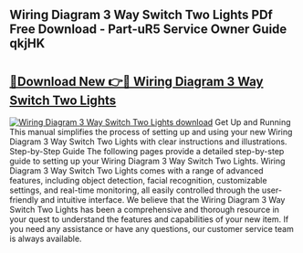 ## Wiring Diagram 3 Way Switch Two Lights PDf Free Download - Part-uR5 Service Owner Guide qkjHK

# <h2><a href="http://dfo49zv.blite.top/?on=Wiring+Diagram+3+Way+Switch+Two+Lights">🔗Download New 👉🔴 Wiring Diagram 3 Way Switch Two Lights</a></h2>

[![Wiring Diagram 3 Way Switch Two Lights download](https://i.imgur.com/lujVjoI.png)](http://dfo49zv.blite.top/?on=Wiring+Diagram+3+Way+Switch+Two+Lights)
Get Up and Running This manual simplifies the process of setting up and using your new Wiring Diagram 3 Way Switch Two Lights with clear instructions and illustrations. Step-by-Step Guide The following pages provide a detailed step-by-step guide to setting up your Wiring Diagram 3 Way Switch Two Lights. Wiring Diagram 3 Way Switch Two Lights comes with a range of advanced features, including object detection, facial recognition, customizable settings, and real-time monitoring, all easily controlled through the user-friendly and intuitive interface. We believe that the Wiring Diagram 3 Way Switch Two Lights has been a comprehensive and thorough resource in your quest to understand the features and capabilities of your new item. If you need any assistance or have any questions, our customer service team is always available.

